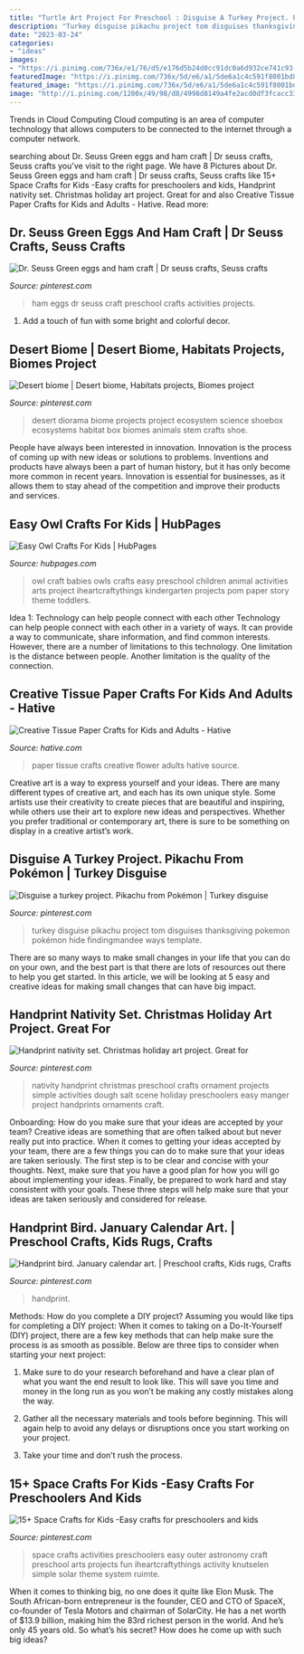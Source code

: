 ```yaml
---
title: "Turtle Art Project For Preschool : Disguise A Turkey Project. Pikachu From Pokémon"
description: "Turkey disguise pikachu project tom disguises thanksgiving pokemon pokémon hide findingmandee ways template"
date: "2023-03-24"
categories:
- "ideas"
images:
- "https://i.pinimg.com/736x/e1/76/d5/e176d5b24d0cc91dc0a6d932ce741c93--desert-biome-biomes.jpg"
featuredImage: "https://i.pinimg.com/736x/5d/e6/a1/5de6a1c4c591f8001bd820bc5923e01b.jpg"
featured_image: "https://i.pinimg.com/736x/5d/e6/a1/5de6a1c4c591f8001bd820bc5923e01b.jpg"
image: "http://i.pinimg.com/1200x/49/98/d8/4998d8149a4fe2acd0df3fcacc33b688.jpg"
---
```



Trends in Cloud Computing
Cloud computing is an area of computer technology that allows computers to be connected to the internet through a computer network.

	

		
searching about Dr. Seuss Green eggs and ham craft | Dr seuss crafts, Seuss crafts you've visit to the right page. We have 8 Pictures about Dr. Seuss Green eggs and ham craft | Dr seuss crafts, Seuss crafts like 15+ Space Crafts for Kids -Easy crafts for preschoolers and kids, Handprint nativity set. Christmas holiday art project. Great for and also Creative Tissue Paper Crafts for Kids and Adults - Hative. Read more:
		
    
## Dr. Seuss Green Eggs And Ham Craft | Dr Seuss Crafts, Seuss Crafts

<img loading=lazy src="https://i.pinimg.com/736x/f0/19/a0/f019a03c6c6396cf2e0629a5e3e5cb92--green-eggs-and-ham-hams.jpg" onerror="this.onerror=null;this.src='https://tse3.mm.bing.net/th?id=OIP.cT2E3d-bT6TZeusXWLh5sAHaJ3&amp;pid=15.1';" alt="Dr. Seuss Green eggs and ham craft | Dr seuss crafts, Seuss crafts">

_Source: pinterest.com_

>ham eggs dr seuss craft preschool crafts activities projects. 

	

1. Add a touch of fun with some bright and colorful decor.

    
## Desert Biome | Desert Biome, Habitats Projects, Biomes Project

<img loading=lazy src="https://i.pinimg.com/736x/e1/76/d5/e176d5b24d0cc91dc0a6d932ce741c93--desert-biome-biomes.jpg" onerror="this.onerror=null;this.src='https://tse3.mm.bing.net/th?id=OIP.794siJvxPGibO30dcVot9AHaNK&amp;pid=15.1';" alt="Desert biome | Desert biome, Habitats projects, Biomes project">

_Source: pinterest.com_

>desert diorama biome projects project ecosystem science shoebox ecosystems habitat box biomes animals stem crafts shoe. 

	

People have always been interested in innovation. Innovation is the process of coming up with new ideas or solutions to problems. Inventions and products have always been a part of human history, but it has only become more common in recent years. Innovation is essential for businesses, as it allows them to stay ahead of the competition and improve their products and services.

    
## Easy Owl Crafts For Kids | HubPages

<img loading=lazy src="https://usercontent1.hubstatic.com/13352388_f520.jpg" onerror="this.onerror=null;this.src='https://tse1.mm.bing.net/th?id=OIP.d6NBEl7lfK5AhA75NJbU1wHaNA&amp;pid=15.1';" alt="Easy Owl Crafts For Kids | HubPages">

_Source: hubpages.com_

>owl craft babies owls crafts easy preschool children animal activities arts project iheartcraftythings kindergarten projects pom paper story theme toddlers. 

	

Idea 1: Technology can help people connect with each other
Technology can help people connect with each other in a variety of ways. It can provide a way to communicate, share information, and find common interests. However, there are a number of limitations to this technology. One limitation is the distance between people. Another limitation is the quality of the connection.

    
## Creative Tissue Paper Crafts For Kids And Adults - Hative

<img loading=lazy src="https://hative.com/wp-content/uploads/2015/01/tissue-paper-crafts/10-tissue-paper-crafts.jpg" onerror="this.onerror=null;this.src='https://tse2.mm.bing.net/th?id=OIP.xT0xU1bXGTudrkPnbdGx9QHaKH&amp;pid=15.1';" alt="Creative Tissue Paper Crafts for Kids and Adults - Hative">

_Source: hative.com_

>paper tissue crafts creative flower adults hative source. 

	

Creative art is a way to express yourself and your ideas. There are many different types of creative art, and each has its own unique style. Some artists use their creativity to create pieces that are beautiful and inspiring, while others use their art to explore new ideas and perspectives. Whether you prefer traditional or contemporary art, there is sure to be something on display in a creative artist’s work.

    
## Disguise A Turkey Project. Pikachu From Pokémon | Turkey Disguise

<img loading=lazy src="https://i.pinimg.com/736x/a7/a0/7a/a7a07a48b27a959d31074d50b42eadc6.jpg" onerror="this.onerror=null;this.src='https://tse1.mm.bing.net/th?id=OIP.kswZQLa6mb4Mk-Qyywu80wHaJ3&amp;pid=15.1';" alt="Disguise a turkey project. Pikachu from Pokémon | Turkey disguise">

_Source: pinterest.com_

>turkey disguise pikachu project tom disguises thanksgiving pokemon pokémon hide findingmandee ways template. 

	

There are so many ways to make small changes in your life that you can do on your own, and the best part is that there are lots of resources out there to help you get started. In this article, we will be looking at 5 easy and creative ideas for making small changes that can have big impact.

    
## Handprint Nativity Set. Christmas Holiday Art Project. Great For

<img loading=lazy src="https://i.pinimg.com/736x/5d/e6/a1/5de6a1c4c591f8001bd820bc5923e01b.jpg" onerror="this.onerror=null;this.src='https://tse2.mm.bing.net/th?id=OIP.Q-iqZehtGs68W52nnuVilgHaJ3&amp;pid=15.1';" alt="Handprint nativity set. Christmas holiday art project. Great for">

_Source: pinterest.com_

>nativity handprint christmas preschool crafts ornament projects simple activities dough salt scene holiday preschoolers easy manger project handprints ornaments craft. 

	

Onboarding: How do you make sure that your ideas are accepted by your team?
Creative ideas are something that are often talked about but never really put into practice. When it comes to getting your ideas accepted by your team, there are a few things you can do to make sure that your ideas are taken seriously. The first step is to be clear and concise with your thoughts. Next, make sure that you have a good plan for how you will go about implementing your ideas. Finally, be prepared to work hard and stay consistent with your goals. These three steps will help make sure that your ideas are taken seriously and considered for release.

    
## Handprint Bird. January Calendar Art. | Preschool Crafts, Kids Rugs, Crafts

<img loading=lazy src="http://i.pinimg.com/1200x/49/98/d8/4998d8149a4fe2acd0df3fcacc33b688.jpg" onerror="this.onerror=null;this.src='https://tse3.mm.bing.net/th?id=OIP.1y-CLzy6QKVuwSluobWb4AHaNK&amp;pid=15.1';" alt="Handprint bird. January calendar art. | Preschool crafts, Kids rugs, Crafts">

_Source: pinterest.com_

>handprint. 

	

Methods: How do you complete a DIY project?
Assuming you would like tips for completing a DIY project: 
When it comes to taking on a Do-It-Yourself (DIY) project, there are a few key methods that can help make sure the process is as smooth as possible. Below are three tips to consider when starting your next project:

1. Make sure to do your research beforehand and have a clear plan of what you want the end result to look like. This will save you time and money in the long run as you won’t be making any costly mistakes along the way.

2. Gather all the necessary materials and tools before beginning. This will again help to avoid any delays or disruptions once you start working on your project.

3. Take your time and don’t rush the process.

    
## 15+ Space Crafts For Kids -Easy Crafts For Preschoolers And Kids

<img loading=lazy src="https://i.pinimg.com/736x/fd/f1/18/fdf118095a6d707cc40f8739fd200406.jpg" onerror="this.onerror=null;this.src='https://tse2.mm.bing.net/th?id=OIP.79b3harlsSaiQmApRa-oNQHaMW&amp;pid=15.1';" alt="15+ Space Crafts for Kids -Easy crafts for preschoolers and kids">

_Source: pinterest.com_

>space crafts activities preschoolers easy outer astronomy craft preschool arts projects fun iheartcraftythings activity knutselen simple solar theme system ruimte. 

	

When it comes to thinking big, no one does it quite like Elon Musk. The South African-born entrepreneur is the founder, CEO and CTO of SpaceX, co-founder of Tesla Motors and chairman of SolarCity. He has a net worth of $13.9 billion, making him the 83rd richest person in the world. And he’s only 45 years old. So what’s his secret? How does he come up with such big ideas?

